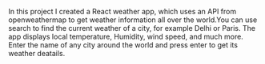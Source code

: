 In this project I created a React weather app, which uses an API from openweathermap to get weather information all over the world.You can use search to find the current weather of a city, for example Delhi or Paris. The app displays local temperature, Humidity, wind speed, and much more.
Enter the name of any city around the world and press enter to get its weather deatails.

